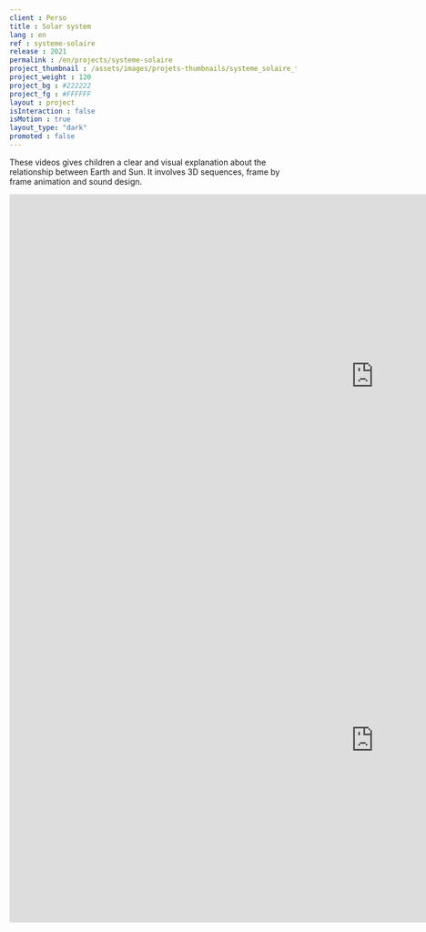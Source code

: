 ```yaml
---
client : Perso
title : Solar system
lang : en
ref : systeme-solaire
release : 2021
permalink : /en/projects/systeme-solaire
project_thumbnail : /assets/images/projets-thumbnails/systeme_solaire_thumb.png
project_weight : 120
project_bg : #222222
project_fg : #FFFFFF
layout : project
isInteraction : false
isMotion : true
layout_type: "dark"
promoted : false
---
```

These videos gives children a clear and visual explanation about the relationship between Earth and Sun. It involves 3D sequences, frame by frame animation and sound design.

<iframe src="https://player.vimeo.com/video/549577488" width="1280" height="640" frameborder="0" allow="autoplay; fullscreen" allowfullscreen class="vimeo-insert"></iframe>

<iframe src="https://player.vimeo.com/video/549577511" width="1280" height="640" frameborder="0" allow="autoplay; fullscreen" allowfullscreen class="vimeo-insert"></iframe>

